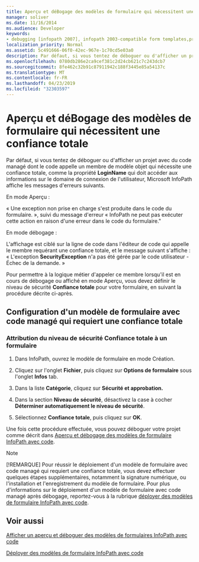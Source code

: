 ```yaml
---
title: Aperçu et déBogage des modèles de formulaire qui nécessitent une confiance totale
manager: soliver
ms.date: 11/16/2014
ms.audience: Developer
keywords:
- debugging [infopath 2007], infopath 2003-compatible form templates,previewing InfoPath 2003-compatible form templates,form templates [InfoPath 2007], previewing 2003-compatible,form templates [InfoPath 2007], debugging 2003-compatible,debugging InfoPath 2003-compatible form templates
localization_priority: Normal
ms.assetid: 5c491666-06f0-42ec-967e-1c70cd5e03a0
description: Par défaut, si vous tentez de déboguer ou d'afficher un projet avec du code managé dont le code appelle un membre de modèle objet qui nécessite une confiance totale, comme la propriété LoginName qui doit accéder aux informations sur le domaine de connexion de l'utilisateur, Microsoft InfoPath affiche les messages d'erreurs suivants.
ms.openlocfilehash: 0780db286e2ca9cef381c2d24cb621c7c243dcb7
ms.sourcegitcommit: 8fe462c32b91c87911942c188f3445e85a54137c
ms.translationtype: MT
ms.contentlocale: fr-FR
ms.lasthandoff: 04/23/2019
ms.locfileid: "32303597"
---
```

# <a name="preview-and-debug-form-templates-that-require-full-trust"></a>Aperçu et déBogage des modèles de formulaire qui nécessitent une confiance totale

Par défaut, si vous tentez de déboguer ou d'afficher un projet avec du code managé dont le code appelle un membre de modèle objet qui nécessite une confiance totale, comme la propriété **LoginName** qui doit accéder aux informations sur le domaine de connexion de l'utilisateur, Microsoft InfoPath affiche les messages d'erreurs suivants. 
  
En mode Aperçu :
  
« Une exception non prise en charge s'est produite dans le code du formulaire. », suivi du message d'erreur « InfoPath ne peut pas exécuter cette action en raison d'une erreur dans le code du formulaire."
  
En mode débogage :
  
L'affichage est ciblé sur la ligne de code dans l'éditeur de code qui appelle le membre requérant une confiance totale, et le message suivant s'affiche : « L'exception **SecurityException** n'a pas été gérée par le code utilisateur - Échec de la demande. » 
  
Pour permettre à la logique métier d'appeler ce membre lorsqu'il est en cours de débogage ou affiché en mode Aperçu, vous devez définir le niveau de sécurité **Confiance totale** pour votre formulaire, en suivant la procédure décrite ci-après. 
  
## <a name="configuring-a-managed-code-form-template-that-requires-full-trust"></a>Configuration d'un modèle de formulaire avec code managé qui requiert une confiance totale

### <a name="set-your-forms-security-level-to-full-trust"></a>Attribution du niveau de sécurité Confiance totale à un formulaire

1. Dans InfoPath, ouvrez le modèle de formulaire en mode Création.
    
2. Cliquez sur l'onglet **Fichier**, puis cliquez sur **Options de formulaire** sous l'onglet **Infos** tab. 
    
3. Dans la liste **Catégorie**, cliquez sur **Sécurité et approbation.**
    
4. Dans la section **Niveau de sécurité**, désactivez la case à cocher **Déterminer automatiquement le niveau de sécurité**.
    
5. Sélectionnez **Confiance totale**, puis cliquez sur **OK**.
    
Une fois cette procédure effectuée, vous pouvez déboguer votre projet comme décrit dans [Aperçu et débogage des modèles de formulaire InfoPath avec code](how-to-preview-and-debug-infopath-form-templates-with-code.md).
  
> [!NOTE]
> [!REMARQUE] Pour réussir le déploiement d'un modèle de formulaire avec code managé qui requiert une confiance totale, vous devez effectuer quelques étapes supplémentaires, notamment la signature numérique, ou l'installation et l'enregistrement du modèle de formulaire. Pour plus d'informations sur le déploiement d'un modèle de formulaire avec code managé après débogage, reportez-vous à la rubrique [déployer des modèles de formulaire InfoPath avec code](how-to-deploy-infopath-form-templates-with-code.md). 
  
## <a name="see-also"></a>Voir aussi



[Afficher un aperçu et déboguer des modèles de formulaires InfoPath avec code](how-to-preview-and-debug-infopath-form-templates-with-code.md)
  
[Déployer des modèles de formulaire InfoPath avec code](how-to-deploy-infopath-form-templates-with-code.md)

